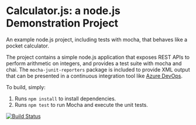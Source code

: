 Calculator.js: a node.js Demonstration Project
==============================================
An example node.js project, including tests with mocha, that behaves like
a pocket calculator.

The project contains a simple node.js application that exposes REST APIs
to perform arithmetic on integers, and provides a test suite with mocha
and chai.  The `mocha-junit-reporters` package is included to provide XML
output that can be presented in a continuous integration tool like
[Azure DevOps](https://azure.com/devops).

To build, simply:

1. Runs `npm install` to install dependencies.
2. Runs `npm test` to run Mocha and execute the unit tests.

[![Build Status](https://dev.azure.com/mrivassa19870630/Integrating%20External%20Source%20Control%20with%20Azure%20Pipelines/_apis/build/status/mrivassa1987.calculator?branchName=master)](https://dev.azure.com/mrivassa19870630/Integrating%20External%20Source%20Control%20with%20Azure%20Pipelines/_build/latest?definitionId=1&branchName=master)
